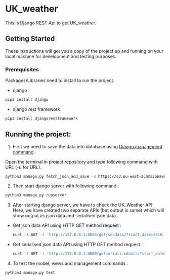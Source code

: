 # UK_weather
This is Django REST Api to get UK_weather.

## Getting Started
These instructions will get you a copy of the project up and running on your local machine for development and testing purposes. 

### Prerequisites
Packages/Libraries need to install to run the project.

* django
```bash
pip3 install django
```
* django rest framework
```bash
pip3 install djangorestframework
```
## Running the project: 
1.  First we need to save the data into database using [Django management command](https://docs.djangoproject.com/en/2.1/howto/custom-management-commands/).</br>

Open the terminal in project repository and type following command with URL (-u for URL).</br>
```bash
python3 manage.py fetch_json_and_save -u https://s3.eu-west-2.amazonaws.com/interview-question-data/metoffice/Tmin-Wales.json
  ```
2.  Then start django server with following command :</br>
```bash
python3 manage.py runserver
```
3. After starting django server, we have to check the UK_Weather API.</br>
   Here, we have created two separate APIs (but output is same) which will show output as json data and serialised json            data.</br>
  * Get json data API using HTTP GET method request :</br>
    ```bash
    curl -X GET -i 'http://127.0.0.1:8000/getjsondata/?start_date=2010-01&end_date=2010-12&location=Wales&metric=Tmin'
    ```
  * Get serialised json data API using HTTP GET method request :</br>
    ```bash
    curl -X GET -i 'http://127.0.0.1:8000/getserialiseddata/?start_date=2010-01&end_date=2010-12&location=Wales&metric=Tmin'
    ``` 
4. To test the model, views and management commands :</br>
```bash
python3 manage.py test
```
   


